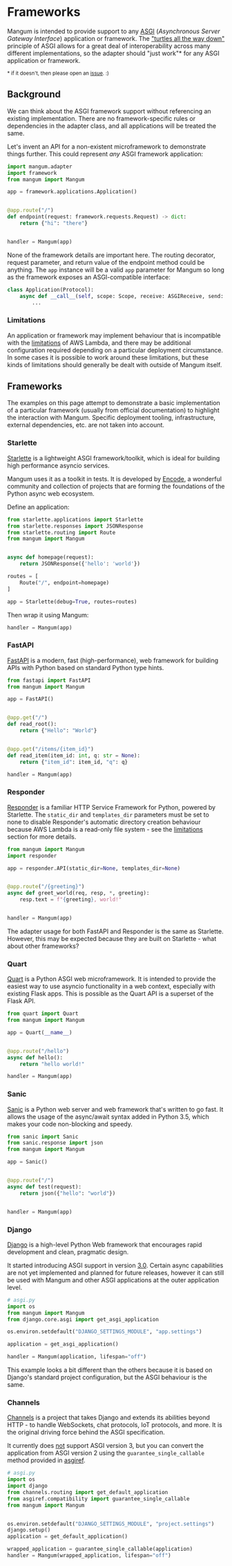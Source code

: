 # Frameworks

Mangum is intended to provide support to any [ASGI](https://asgi.readthedocs.io/en/latest/) (*Asynchronous Server Gateway Interface*) application or framework. The ["turtles all the way down"](https://simonwillison.net/2009/May/19/djng/?#turtles-all-the-way-down) principle of ASGI allows for a great deal of interoperability across many different implementations, so the adapter should "just work"* for any ASGI application or framework.

<small>* if it doesn't, then please open an [issue](https://github.com/erm/mangum/issues). :)</small>

## Background

We can think about the ASGI framework support without referencing an existing implementation. There are no framework-specific rules or dependencies in the adapter class, and all applications will be treated the same.

Let's invent an API for a non-existent microframework to demonstrate things further. This could represent *any* ASGI framework application:

```python
import mangum.adapter
import framework
from mangum import Mangum

app = framework.applications.Application()


@app.route("/")
def endpoint(request: framework.requests.Request) -> dict:
    return {"hi": "there"}


handler = Mangum(app)
```

None of the framework details are important here. The routing decorator, request parameter, and return value of the endpoint method could be anything. The `app` instance will be a valid `app` parameter for Mangum so long as the framework exposes an ASGI-compatible interface:

```python
class Application(Protocol):
    async def __call__(self, scope: Scope, receive: ASGIReceive, send: ASGISend) -> None:
        ...
```

### Limitations

An application or framework may implement behaviour that is incompatible with the [limitations](https://docs.aws.amazon.com/lambda/latest/dg/gettingstarted-limits.html) of AWS Lambda, and there may be additional configuration required depending on a particular deployment circumstance. In some cases it is possible to work around these limitations, but these kinds of limitations should generally be dealt with outside of Mangum itself.

## Frameworks

The examples on this page attempt to demonstrate a basic implementation of a particular framework (usually from official documentation) to highlight the interaction with Mangum. Specific deployment tooling, infrastructure, external dependencies, etc. are not taken into account.

### Starlette

[Starlette](https://www.starlette.io/) is a lightweight ASGI framework/toolkit, which is ideal for building high performance asyncio services.

Mangum uses it as a toolkit in tests. It is developed by [Encode](https://github.com/encode), a wonderful community and collection of projects that are forming the foundations of the Python async web ecosystem.

Define an application:

```python
from starlette.applications import Starlette
from starlette.responses import JSONResponse
from starlette.routing import Route
from mangum import Mangum


async def homepage(request):
    return JSONResponse({'hello': 'world'})

routes = [
    Route("/", endpoint=homepage)
]

app = Starlette(debug=True, routes=routes)
```

Then wrap it using Mangum:

```python
handler = Mangum(app)
```

### FastAPI

[FastAPI](https://fastapi.tiangolo.com/) is a modern, fast (high-performance), web framework for building APIs with Python based on standard Python type hints.

```python
from fastapi import FastAPI
from mangum import Mangum

app = FastAPI()


@app.get("/")
def read_root():
    return {"Hello": "World"}


@app.get("/items/{item_id}")
def read_item(item_id: int, q: str = None):
    return {"item_id": item_id, "q": q}

handler = Mangum(app)
```

### Responder

[Responder](https://responder.readthedocs.io/en/latest) is a familiar HTTP Service Framework for Python, powered by Starlette. The `static_dir` and `templates_dir` parameters must be set to none to disable Responder's automatic directory creation behaviour because AWS Lambda is a read-only file system - see the [limitations](#limitations) section for more details.

```python
from mangum import Mangum
import responder

app = responder.API(static_dir=None, templates_dir=None)


@app.route("/{greeting}")
async def greet_world(req, resp, *, greeting):
    resp.text = f"{greeting}, world!"


handler = Mangum(app)
```

The adapter usage for both FastAPI and Responder is the same as Starlette. However, this may be expected because they are built on Starlette - what about other frameworks?

### Quart

[Quart](https://pgjones.gitlab.io/quart/) is a Python ASGI web microframework. It is intended to provide the easiest way to use asyncio functionality in a web context, especially with existing Flask apps. This is possible as the Quart API is a superset of the Flask API.

```python
from quart import Quart
from mangum import Mangum

app = Quart(__name__)


@app.route("/hello")
async def hello():
    return "hello world!"

handler = Mangum(app)
```

### Sanic

[Sanic](https://github.com/huge-success/sanic) is a Python web server and web framework that's written to go fast. It allows the usage of the async/await syntax added in Python 3.5, which makes your code non-blocking and speedy.

```python
from sanic import Sanic
from sanic.response import json
from mangum import Mangum

app = Sanic()


@app.route("/")
async def test(request):
    return json({"hello": "world"})


handler = Mangum(app)
```

### Django

[Django](https://docs.djangoproject.com/) is a high-level Python Web framework that encourages rapid development and clean, pragmatic design.

It started introducing ASGI support in version [3.0](https://docs.djangoproject.com/en/3.0/releases/3.0/#asgi-support). Certain async capabilities are not yet implemented and planned for future releases, however it can still be used with Mangum and other ASGI applications at the outer application level.

```python
# asgi.py
import os
from mangum import Mangum
from django.core.asgi import get_asgi_application

os.environ.setdefault("DJANGO_SETTINGS_MODULE", "app.settings")

application = get_asgi_application()

handler = Mangum(application, lifespan="off")
```

This example looks a bit different than the others because it is based on Django's standard project configuration, but the ASGI behaviour is the same.

### Channels

[Channels](https://channels.readthedocs.io/en/latest/) is a project that takes Django and extends its abilities beyond HTTP - to handle WebSockets, chat protocols, IoT protocols, and more. It is the original driving force behind the ASGI specification.

It currently does [not](https://github.com/django/channels/issues/1319
) support ASGI version 3, but you can convert the application from ASGI version 2 using the `guarantee_single_callable` method provided in [asgiref](https://github.com/django/asgiref).

```python
# asgi.py
import os
import django
from channels.routing import get_default_application
from asgiref.compatibility import guarantee_single_callable
from mangum import Mangum


os.environ.setdefault("DJANGO_SETTINGS_MODULE", "project.settings")
django.setup()
application = get_default_application()

wrapped_application = guarantee_single_callable(application)
handler = Mangum(wrapped_application, lifespan="off")
```
